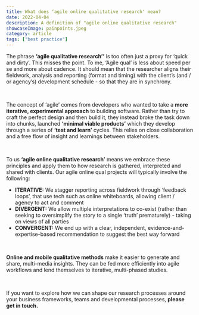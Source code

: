 ```yaml
---
title: What does ‘agile online qualitative research' mean? 
date: 2022-04-04
description: A definition of "agile online qualitative research" 
showcaseImage: painpoints.jpeg
category: article
tags: ["best practice"]
---
```

The phrase **‘agile qualitative research’’** is too often just a proxy for ‘quick and dirty’.  This misses the point. To me, ‘Agile qual’ is less about speed per se and more about cadence. It should mean that the researcher aligns their fieldwork, analysis and reporting (format and timing) with the client’s (and / or agency’s) development schedule - so that they are in synchrony.

<br/>

The concept of ‘agile’ comes from developers who wanted to take a **more iterative, experimental approach** to building software. Rather than try to craft the perfect design and then build it, they instead broke the task down into chunks, launched **‘minimal viable products’** which they develop through a series of **‘test and learn’** cycles. This relies on close collaboration and a free flow of insight and learnings between stakeholders.

<br/>

To us **‘agile online qualitative research’** means we embrace these principles and apply them to how research is gathered, interpreted and shared with clients. Our agile online qual projects will typically involve the following:
* **ITERATIVE:** We stagger reporting across fieldwork through ‘feedback loops’, that use tech such as online whiteboards, allowing client / agency to act and comment
* **DIVERGENT:** We allow multiple interpretations to co-exist (rather than seeking to oversimplify the story to a single ‘truth’ prematurely) - taking on views of all parties 
* **CONVERGENT:**  We end up with a clear, independent, evidence-and-expertise-based recommendation to suggest the best way forward

<br/>

**Online and mobile qualitative methods** make it easier to generate and share, multi-media insights. They can be fed more efficiently into agile workflows and lend themselves to iterative, multi-phased studies.

<br/>

If you want to explore how we can shape our research processes around your business frameworks, teams and developmental processes, **please get in touch.** 